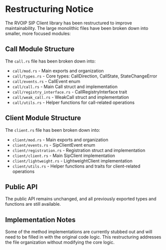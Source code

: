 # Restructuring Notice

The RVOIP SIP Client library has been restructured to improve maintainability. The large monolithic files have been broken down into smaller, more focused modules:

## Call Module Structure

The `call.rs` file has been broken down into:

- `call/mod.rs` - Main exports and organization
- `call/types.rs` - Core types: CallDirection, CallState, StateChangeError
- `call/events.rs` - CallEvent enum
- `call/call.rs` - Main Call struct and implementation
- `call/registry_interface.rs` - CallRegistryInterface trait
- `call/weak_call.rs` - WeakCall struct and implementation
- `call/utils.rs` - Helper functions for call-related operations

## Client Module Structure

The `client.rs` file has been broken down into:

- `client/mod.rs` - Main exports and organization
- `client/events.rs` - SipClientEvent enum
- `client/registration.rs` - Registration struct and implementation
- `client/client.rs` - Main SipClient implementation
- `client/lightweight.rs` - LightweightClient implementation
- `client/utils.rs` - Helper functions and traits for client-related operations

## Public API

The public API remains unchanged, and all previously exported types and functions are still available.

## Implementation Notes

Some of the method implementations are currently stubbed out and will need to be filled in with the
original code logic. This restructuring addresses the file organization without modifying the core logic. 